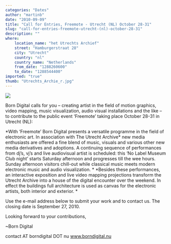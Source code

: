 ```yaml
---
categories: "Dates"
author: "martinb"
date: "2010-09-09"
title: "Call for Entries, Freemote - Utrecht (NL) October 28-31"
slug: "call-for-entries-freemote-utrecht-(nl)-october-28-31"
description: ""
where: 
    location_name: "het Utrechts Archief"
    street: "Hamburgerstraat 28"
    city: "Utrecht"
    country: "nl"
    country_name: "Netherlands"
    from_date: "1288260600"
    to_date: "1288544400"
imported: "true"
thumb: "Utrechts_Archie_r.jpg"
---
```



![](Utrechts_Archie_r.jpg) 

Born Digital calls for you – creating artist in the field of motion graphics, video mapping, music visualization, audio visual installations and the like – to contribute to the public event ‘Freemote’ taking place October 28-31 in Utrecht (NL): 

*With ‘Freemote’ Born Digital presents a versatile programme in the field of electronic art. In association with The Utrecht Archive\* new media enthusiasts are offered a fine blend of music, visuals and various other new media derivatives and adoptions. A continuing sequence of performances from dj’s, vj’s and live audiovisual artist is scheduled: this ‘No Label Museum Club night’ starts Saturday afternoon and progresses till the wee hours. Sunday afternoon visitors chill-out while classical music meets modern electronic music and audio visualization. *
*Besides these performances, an interactive exposition and live video mapping projections transform the Utrecht Archive into a house of the digital encounter over the weekend. In effect the buildings full architecture is used as canvas for the electronic artists, both interior and exterior. *

Use the e-mail address below to submit your work and to contact us. The closing date is September 27, 2010. 

Looking forward to your contributions,

~Born Digital

contact AT borndigital DOT nu
www.borndigital.nu